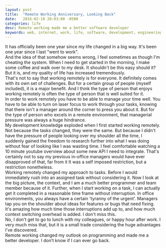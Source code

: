 ```yaml
---
layout: post
title:  "Remote Working Anniversary, Looking Back"
date:   2016-02-10 20:03:00 -0500
categories: life
desc: Remote working made me a better software developer
keywords: web, internet, work, life, software, development, engineering
---
```

It has officially been one year since my life changed in a big way. It's been one year since I last "went to work".
<br/>
And the idea of that somehow seems wrong, I feel sometimes as though I'm cheating the system. When I need to get started in the morning, I make some coffee and walk over to my desk. It shouldn't be this easy should it? But it is, and my quality of life has increased tremendously.
<br/>
That's not to say that working remotely is for everyone. It definitely comes with its own set of challenges. But for a certain group of people (myself included), it is a major benefit. And I think the type of person that enjoys working remotely is often the type of person that is well suited for it.
<br/>
In order to work remotely you have to be able to manage your time well. You have to be able to turn on laser focus to work through your tasks, knowing that there isn't a manager around the corner to press you about it. But for the type of person who excels in a remote environment, that managerial pressure was always a huge hindrance.
<br/>
My development knowledge exploded when I first started working remotely. Not because the tasks changed, they were the same. But because I didn't have the pressure of people looking over my shoulder all the time, I suddenly gained the freedom to research further into what I was doing without fear of looking like I was wasting time. I feel comfortable watching a 10 minute youtube overview about some new API I need to integrate. That's certainly not to say my previous in-office managers would have ever disapproved of that, far from it It was a self imposed restriction, but a restriction nonetheless.
<br/>
Working remotely changed my approach to tasks. Before I would immediately rush into an assigned task without considering it. Now I look at the big picture, the context, and I am a much better programmer and team member because of it. Further, when I start working on a task, I can actually get it completed in a reasonable time frame without interruption. In office environments, you always have a certain 'tyranny of the urgent'. Managers tap you on the shoulder about ideas for features or bugs that need fixing. It's amazing how much time those interruptions add up to, and how much context switching overhead is added. I don't miss this.
<br/>
No, I don't get to go to lunch with my colleagues, or happy hour after work. I very much miss that, but it is a small trade considering the huge advantages I've discovered.
<br/>
Remote working changed my outlook on programming and made me a better developer. I don’t know if I can ever go back.



